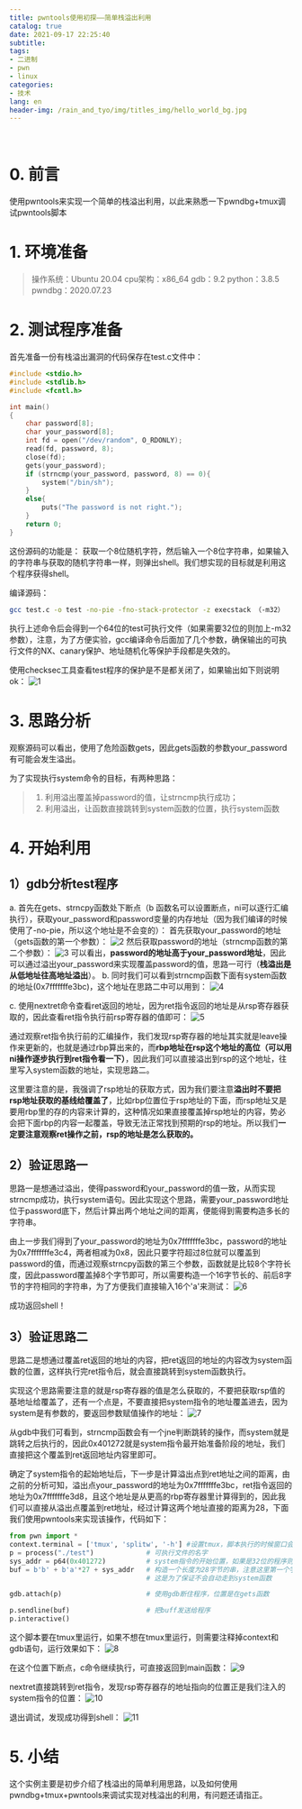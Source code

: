 ```yaml
---
title: pwntools使用初探——简单栈溢出利用
catalog: true
date: 2021-09-17 22:25:40
subtitle:
tags:
- 二进制
- pwn
- linux
categories:
- 技术
lang: en
header-img: /rain_and_tyo/img/titles_img/hello_world_bg.jpg
---
```

​
# 0. 前言
使用pwntools来实现一个简单的栈溢出利用，以此来熟悉一下pwndbg+tmux调试pwntools脚本

# 1. 环境准备
> 操作系统：Ubuntu 20.04
> cpu架构：x86_64
> gdb：9.2
> python：3.8.5
> pwndbg：2020.07.23

# 2. 测试程序准备
首先准备一份有栈溢出漏洞的代码保存在test.c文件中：
```c
#include <stdio.h>
#include <stdlib.h>
#include <fcntl.h>

int main()
{
    char password[8];
    char your_password[8];
    int fd = open("/dev/random", O_RDONLY);
    read(fd, password, 8);
    close(fd);
    gets(your_password);
    if (strncmp(your_password, password, 8) == 0){
        system("/bin/sh");
    }
    else{
        puts("The password is not right.");
    }
    return 0;
}
```
这份源码的功能是：
获取一个8位随机字符，然后输入一个8位字符串，如果输入的字符串与获取的随机字符串一样，则弹出shell。我们想实现的目标就是利用这个程序获得shell。

编译源码：
```bash
gcc test.c -o test -no-pie -fno-stack-protector -z execstack （-m32）
```
执行上述命令后会得到一个64位的test可执行文件（如果需要32位的则加上-m32参数），注意，为了方便实验，gcc编译命令后面加了几个参数，确保输出的可执行文件的NX、canary保护、地址随机化等保护手段都是失效的。

使用checksec工具查看test程序的保护是不是都关闭了，如果输出如下则说明ok：
![1](1.png)

# 3. 思路分析
观察源码可以看出，使用了危险函数gets，因此gets函数的参数your_password有可能会发生溢出。

为了实现执行system命令的目标，有两种思路：
> 1. 利用溢出覆盖掉password的值，让strncmp执行成功；
> 2. 利用溢出，让函数直接跳转到system函数的位置，执行system函数

# 4. 开始利用
## 1）gdb分析test程序
a. 首先在gets、strncpy函数处下断点（b 函数名可以设置断点，ni可以逐行汇编执行），获取your_password和password变量的内存地址（因为我们编译的时候使用了-no-pie，所以这个地址是不会变的）：
首先获取your_password的地址（gets函数的第一个参数）：
![2](2.png)
然后获取password的地址（strncmp函数的第二个参数）：
![3](3.png)
可以看出，**password的地址高于your_password地址**，因此可以通过溢出your_password来实现覆盖password的值，思路一可行（**栈溢出是从低地址往高地址溢出**）。
b. 同时我们可以看到strncmp函数下面有system函数的地址(0x7fffffffe3bc)，这个地址在思路二中可以用到：
![4](4.png)

c. 使用nextret命令查看ret返回的地址，因为ret指令返回的地址是从rsp寄存器获取的，因此查看ret指令执行前rsp寄存器的值即可：
![5](5.png)


通过观察ret指令执行前的汇编操作，我们发现rsp寄存器的地址其实就是leave操作来更新的，也就是通过rbp算出来的，而**rbp地址在rsp这个地址的高位（可以用ni操作逐步执行到ret指令看一下）**，因此我们可以直接溢出到rsp的这个地址，往里写入system函数的地址，实现思路二。

这里要注意的是，我强调了rsp地址的获取方式，因为我们要注意**溢出时不要把rsp地址获取的基线给覆盖了**，比如rbp位置位于rsp地址的下面，而rsp地址又是要用rbp里的存的内容来计算的，这种情况如果直接覆盖掉rsp地址的内容，势必会把下面rbp的内容一起覆盖，导致无法正常找到预期的rsp的地址。所以我们**一定要注意观察ret操作之前，rsp的地址是怎么获取的。**

## 2）验证思路一
思路一是想通过溢出，使得password和your_password的值一致，从而实现strncmp成功，执行system语句。因此实现这个思路，需要your_password地址位于password底下，然后计算出两个地址之间的距离，便能得到需要构造多长的字符串。

由上一步我们得到了your_password的地址为0x7fffffffe3bc，password的地址为0x7fffffffe3c4，两者相减为0x8，因此只要字符超过8位就可以覆盖到password的值，而通过观察strncpy函数的第三个参数，函数就是比较8个字符长度，因此password覆盖掉8个字节即可，所以需要构造一个16字节长的、前后8字节的字符相同的字符串，为了方便我们直接输入16个'a'来测试：
![6](6.png)

成功返回shell！

## 3）验证思路二
思路二是想通过覆盖ret返回的地址的内容，把ret返回的地址的内容改为system函数的位置，这样执行完ret指令后，就会直接跳转到system函数执行。

实现这个思路需要注意的就是rsp寄存器的值是怎么获取的，不要把获取rsp值的基地址给覆盖了，还有一个点是，不要直接把system指令的地址覆盖进去，因为system是有参数的，要返回参数赋值操作的地址：
![7](7.png)

从gdb中我们可看到，strncmp函数会有一个jne判断跳转的操作，而system就是跳转之后执行的，因此0x401272就是system指令最开始准备阶段的地址，我们直接把这个覆盖到ret返回地址内容里即可。

确定了system指令的起始地址后，下一步是计算溢出点到ret地址之间的距离，由之前的分析可知，溢出点your_password的地址为0x7fffffffe3bc，ret指令返回的地址为0x7fffffffe3d8，且这个地址是从更高的rbp寄存器里计算得到的，因此我们可以直接从溢出点覆盖到ret地址，经过计算这两个地址直接的距离为28，下面我们使用pwntools来实现该操作，代码如下：
```python
from pwn import *
context.terminal = ['tmux', 'splitw', '-h'] #设置tmux，脚本执行的时候窗口会左右分开，左侧为运行试图，右侧为gdb试图
p = process("./test")             # 可执行文件的名字
sys_addr = p64(0x401272)          # system指令的开始位置，如果是32位的程序则使用p32
buf = b'b' + b'a'*27 + sys_addr   # 构造一个长度为28字节的串，注意这里第一个字节用了一个b，
                                  # 这是为了保证不会自动走到system函数

gdb.attach(p)                     # 使用gdb断住程序，位置是在gets函数

p.sendline(buf)                   # 把buff发送给程序
p.interactive()
```
这个脚本要在tmux里运行，如果不想在tmux里运行，则需要注释掉context和gdb语句，运行效果如下：
![8](8.png)

在这个位置下断点，c命令继续执行，可直接返回到main函数：
![9](9.png)

nextret直接跳转到ret指令，发现rsp寄存器存的地址指向的位置正是我们注入的system指令的位置：
![10](10.png)

退出调试，发现成功得到shell：
![11](11.png)

# 5. 小结
这个实例主要是初步介绍了栈溢出的简单利用思路，以及如何使用pwndbg+tmux+pwntools来调试实现对栈溢出的利用，有问题还请指正。

​